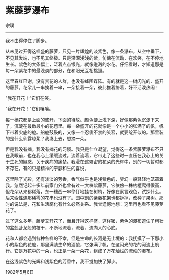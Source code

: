 # 紫藤萝瀑布

宗璞

---

我不由得停住了脚步。

从未见过开得这样盛的藤萝，只见一片辉煌的淡紫色，像一条瀑布，从空中垂下，不见其发端，也不见其终极。只是深深浅浅的紫，仿佛在流动，在欢笑，在不停地生长。紫色的大条幅上，泛着点点银光，就像迸溅的水花。仔细看时，才知道那是每一朵紫花中的最浅淡的部分，在和阳光互相挑逗。

这里春红已谢，没有赏花的人群，也没有蜂围蝶阵。有的就是这一树闪光的、盛开的藤萝。花朵儿一串挨着一串，一朵接着一朵，彼此推着挤着，好不活泼热闹！

"我在开花！”它们在笑。

"我在开花！"它们嚷嚷。

每一穗花都是上面的盛开，下面的待放。颜色便上浅下深，好像那紫色沉淀下来了，沉淀在最嫩最小的花苞里。每一朵盛开的花就像是一个小小的张满了的帆，帆下带着尖底的舱。船舱鼓鼓的，又像一个忍俊不禁的笑容，就要绽开似的。那里装的是什么仙露琼浆？我凑上去，想摘一朵。

但是我没有摘。我没有摘花的习惯。我只是伫立凝望，觉得这一条紫藤萝瀑布不只在我眼前，也在我心上缓缓流过。流着流着，它带走了这些时一直压在我心上的关于生死的疑惑，关于疾病的痛楚。我浸在这繁密的花朵的光辉中，别的一切暂时都不存在，有的只是精神的宁静和生的喜悦，

这里除了光彩，还有淡淡的芳香，香气似乎也是浅紫色的，梦幻一般轻轻地笼罩着我。忽然记起十多年前家门外也曾有过一大株紫藤萝，它依傍一株枯檀爬得很高，但花朵从来都稀落，东一穗西一串伶仃地挂在树梢，好像在察言观色，试探什么。后来索性连那稀零的花串也没有了。园中别的紫藤花架也都拆掉，改种了果树。那时的说法是，花和生活腐化有什么必然关系。我曾遗憾地想：这里再也看不见藤萝花了。

过了这么多年，藤萝又开花了，而且开得这样盛，这样密，紫色的瀑布遮住了粗壮的盆虬卧龙般的枝干，不断地流着，流着，流向人的心底。

花和人都会遇到各种各样的不幸，但是生命的长河是无止境的：我抚摸了一下那小小的紫色的花舱，那里满装生命的酒酿，它张满了帆，在这闪光的花的河流上航行。它是万花中的一朵，也正是一朵一朵花，组成了万花灿烂的流动的瀑布。

在这浅紫色的光辉和浅紫色的芳香中，我不觉加快了脚步。

1982年5月6日
